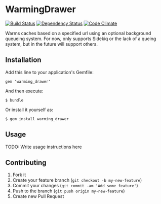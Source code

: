 # WarmingDrawer
[![Build Status](https://secure.travis-ci.org/echobind/warming_drawer.png?branch=master)](https://travis-ci.org/echobind/warming_drawer) [![Dependency Status](https://gemnasium.com/echobind/warming_drawer.png)](https://gemnasium.com/echobind/warming_drawer) [![Code Climate](https://codeclimate.com/badge.png)](https://codeclimate.com/github/echobind/warming_drawer)

Warms caches based on a specified url using an optional background queueing system. For now, only supports Sidekiq or the lack of a queing system, but in the future will support others.

## Installation

Add this line to your application's Gemfile:

    gem 'warming_drawer'

And then execute:

    $ bundle

Or install it yourself as:

    $ gem install warming_drawer

## Usage

TODO: Write usage instructions here

## Contributing

1. Fork it
2. Create your feature branch (`git checkout -b my-new-feature`)
3. Commit your changes (`git commit -am 'Add some feature'`)
4. Push to the branch (`git push origin my-new-feature`)
5. Create new Pull Request
